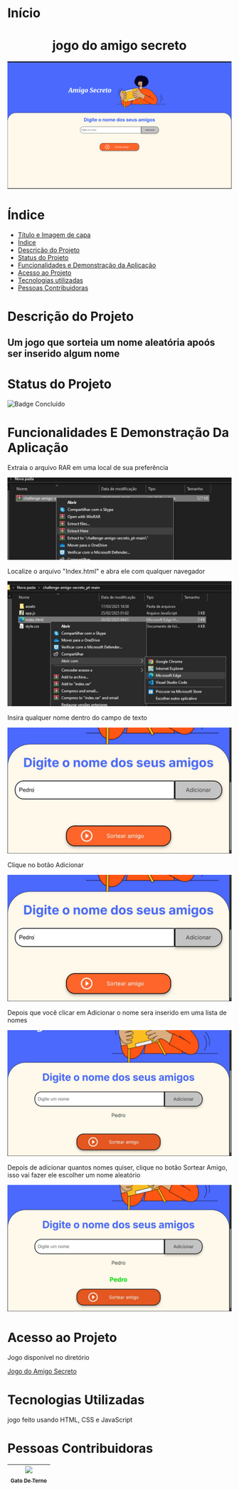 # Início

<h1 align="center">jogo do amigo secreto</h1>
<img src="https://github.com/GatoDeTerno/Amigo-Secreto/blob/main/challenge-amigo-secreto_pt-main/assets/main.jpg" alt="Imagem ilustrativa">

# Índice 

* [Título e Imagem de capa](#início)
* [Índice](#índice)
* [Descrição do Projeto](#descrição-do-projeto)
* [Status do Projeto](#status-do-projeto)
* [Funcionalidades e Demonstração da Aplicação](#funcionalidades-e-demonstração-da-aplicação)
* [Acesso ao Projeto](#acesso-ao-projeto)
* [Tecnologias utilizadas](#tecnologias-utilizadas)
* [Pessoas Contribuidoras](#pessoas-contribuidoras)

# Descrição do Projeto
<h2 aling="center">Um jogo que sorteia um nome aleatória apoós ser inserido algum nome</h2>

# Status do Projeto
![Badge Concluído](http://img.shields.io/static/v1?label=STATUS&message=CONCLUÍDO&color=GREEN&style=for-the-badge)

# Funcionalidades E Demonstração Da Aplicação

<p>Extraia o arquivo RAR em uma local de sua preferência</p>
<img src="https://github.com/GatoDeTerno/Amigo-Secreto/blob/main/challenge-amigo-secreto_pt-main/assets/passo%201.jpeg" alt="como extrair">
<br>

<p>Localize o arquivo "Index.html" e abra ele com qualquer navegador</p>
<img src="https://github.com/GatoDeTerno/Amigo-Secreto/blob/main/challenge-amigo-secreto_pt-main/assets/passo%202.jpeg" alt="como abrir">
<br>

<p>Insira qualquer nome dentro do campo de texto</p>
<img src="https://github.com/GatoDeTerno/Amigo-Secreto/blob/main/challenge-amigo-secreto_pt-main/assets/instru%C3%A7%C3%A3o%201.jpg">

<p>Clique no botão Adicionar</p>
<img src="https://github.com/GatoDeTerno/Amigo-Secreto/blob/main/challenge-amigo-secreto_pt-main/assets/instru%C3%A7%C3%A3o%202.jpg">

<p>Depois que você clicar em Adicionar o nome sera inserido em uma lista de nomes</p>
<img src="https://github.com/GatoDeTerno/Amigo-Secreto/blob/main/challenge-amigo-secreto_pt-main/assets/instru%C3%A7%C3%A3o%203.jpg">

<p>Depois de adicionar quantos nomes quiser, clique no botão Sortear Amigo, isso vai fazer ele escolher um nome aleatório</p>
<img src="https://github.com/GatoDeTerno/Amigo-Secreto/blob/main/challenge-amigo-secreto_pt-main/assets/instru%C3%A7%C3%A3o%204.jpg">

# Acesso ao Projeto
<p>Jogo disponível no diretório</p>
<a href="https://github.com/GatoDeTerno/Amigo-Secreto/blob/main/challenge-amigo-secreto_pt-main.rar">Jogo do Amigo Secreto</a>

# Tecnologias Utilizadas
<p>jogo feito usando HTML, CSS e JavaScript</p>

# Pessoas Contribuidoras

| [<img loading="lazy" src="https://avatars.githubusercontent.com/u/198701957?v=4" width=115><br><sub>Gato De Terno</sub>](https://github.com/GatoDeTerno) |
| :---: |
